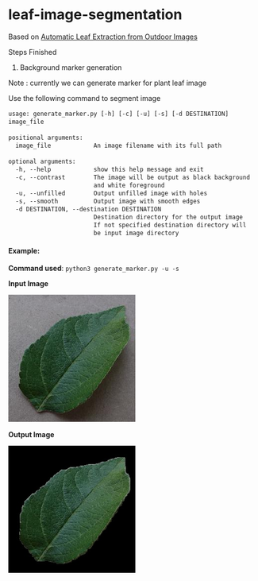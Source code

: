 # leaf-image-segmentation

Based on [Automatic Leaf Extraction from Outdoor
Images ](https://arxiv.org/pdf/1709.06437.pdf)

Steps Finished 
1. Background marker generation




Note : currently we can generate marker for plant leaf image 

Use the following command to segment image
```
usage: generate_marker.py [-h] [-c] [-u] [-s] [-d DESTINATION] image_file

positional arguments:
  image_file            An image filename with its full path

optional arguments:
  -h, --help            show this help message and exit
  -c, --contrast        The image will be output as black background
                        and white foreground
  -u, --unfilled        Output unfilled image with holes
  -s, --smooth          Output image with smooth edges
  -d DESTINATION, --destination DESTINATION
                        Destination directory for the output image
                        If not specified destination directory will
                        be input image directory
```

#### Example:

__Command used__: `python3 generate_marker.py -u -s`

__Input Image__
        
![alt Healthy Apple Leaf](test_images/apple_healthy.JPG)

__Output Image__

![alt Segmented Healthy Apple Leaf](test_images/apple_healthy_marked.JPG)

